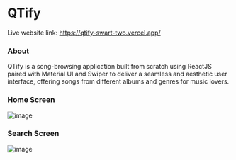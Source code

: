# QTify

Live website link: https://qtify-swart-two.vercel.app/

### About
QTify is a song-browsing application built from scratch using ReactJS paired with Material UI and Swiper to deliver a seamless and aesthetic user interface, offering songs from different albums and genres for music lovers.

### Home Screen
![image](https://github.com/SHUBHAM-126/QTify/assets/73948769/6b92f206-27c3-4316-858c-9153fb0891ad)

### Search Screen
![image](https://github.com/SHUBHAM-126/QTify/assets/73948769/1f795aa0-ffee-4076-ba2a-8e237daf2e73)
